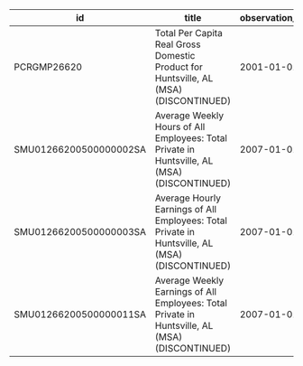 | id                     | title                                                                                          | observation_start   | observation_end   |
|------------------------|------------------------------------------------------------------------------------------------|---------------------|-------------------|
| PCRGMP26620            | Total Per Capita Real Gross Domestic Product for Huntsville, AL (MSA) (DISCONTINUED)           | 2001-01-01          | 2017-01-01        |
| SMU01266200500000002SA | Average Weekly Hours of All Employees: Total Private in Huntsville, AL (MSA) (DISCONTINUED)    | 2007-01-01          | 2022-03-01        |
| SMU01266200500000003SA | Average Hourly Earnings of All Employees: Total Private in Huntsville, AL (MSA) (DISCONTINUED) | 2007-01-01          | 2022-03-01        |
| SMU01266200500000011SA | Average Weekly Earnings of All Employees: Total Private in Huntsville, AL (MSA) (DISCONTINUED) | 2007-01-01          | 2022-03-01        |